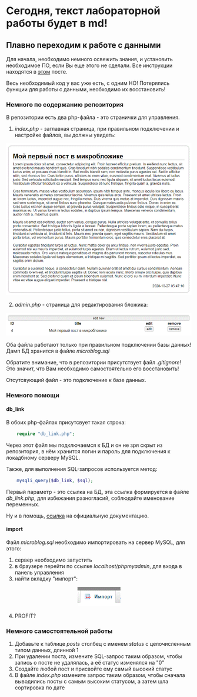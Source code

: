 # Сегодня, текст лабораторной работы будет в md!
## Плавно переходим к работе с данными

Для начала, необходимо немного освежить знания, и установить необходимое ПО, если Вы еще этого не сделали. Все инструкции находятся в [этом](https://vk.com/wall-193402748_32) посте.

Весь необходимый код у вас уже есть, с одним НО! Потерялись функции для работы с данными, необходимо их восстановить!

### Немного по содержанию репозитория

В репозитории есть два php-файла - это странички для управления.

1. *index.php* - заглавная страница, при правильном подключении и настройке файлов, вы должны увидеть: 

<p align="center">
    <img src="images/index_view.gif">
</p>

2. *admin.php* - страница для редактирования бложика: 

<p align="center">
    <img src="images/admin_view.gif">
</p>

Оба файла работают только при правильном подключении базы данных! Дамп БД хранится в файле *microblog.sql*

Обратите внимание, что в репозитории присутствует файл *.gitignore*! Это значит, что Вам необходимо самостоятельно его восстановить!

Отсутсвующий файл - это подключение к базе данных. 

### Немного помощи 

#### db_link
В обоих php-файлах присутсвует такая строка:

```php
    require "db_link.php";
```

Через этот файл мы подключаемся к БД и он не зря скрыт из репозитория, в нём хранится логин и пароль для подключения к локадбному серверу MySQL.

Также, для выполнения SQL-запросов используется метод:

```php
    mysqli_query($db_link, $sql);
```

Первый параметр - это ссылка на БД, эта ссылка формируется в файле *db_link.php*, для избежания разногласий, соблюдайте именование переменных.

Ну и в помощь, [ссылка](https://www.php.net/manual/en/function.mysqli-connect.php) на официальную документацию.

#### import

Файл *microblog.sql* необходимо импортировать на сервер MySQL, для этого:

1. сервер необходимо запустить
2. в браузере перейти по ссылке *localhost/phpmyadmin*, для входа в панель управления
3. найти вкладку "импорт": 

<p align="center">
    <img src="images/import.gif">
</p>

4. PROFIT?

### Немного самостоятельной работы

1. Добавьте к таблице *posts* столбец с именем *status* с целочисленным типом данных, длинной 1
2. При удалении поста, измените SQL-запрос таким образом, чтобы запись о посте не удалялась, а её статус изменялся на "0"
3. Создайте любой пост и присвойте ему самый высокий статус
4. В файле *index.php* измените запрос таким образом, чтобы сначала выводились посты с самым высоким статусом, а затем шла сортировка по дате
